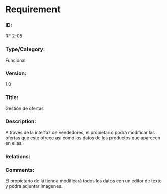 # Requirement

### ID:

RF 2-05

### Type/Category:

Funcional

### Version:

1.0

### Title:

Gestión de ofertas

### Description:

A través de la interfaz de vendedores, el propietario podrá modificar las ofertas que este ofrece así como los datos de los productos que aparecen en ellas.

### Relations:


### Comments:

El propietario de la tienda modificará todos los datos con un editor de texto y podra adjuntar imagenes.
